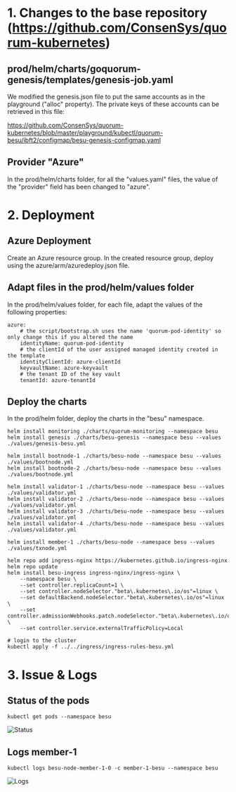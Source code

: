 # 1. Changes to the base repository (https://github.com/ConsenSys/quorum-kubernetes)

## prod/helm/charts/goquorum-genesis/templates/genesis-job.yaml
We modified the genesis.json file to put the same accounts as in the playground ("alloc" property).
The private keys of these accounts can be retrieved in this file:

https://github.com/ConsenSys/quorum-kubernetes/blob/master/playground/kubectl/quorum-besu/ibft2/configmap/besu-genesis-configmap.yaml

## Provider "Azure"
In the prod/helm/charts folder, for all the "values.yaml" files, the value of the "provider" field has been changed to "azure".

# 2. Deployment

## Azure Deployment
Create an Azure resource group.
In the created resource group, deploy using the azure/arm/azuredeploy.json file.

## Adapt files in the prod/helm/values folder
In the prod/helm/values folder, for each file, adapt the values of the following properties:

    azure:
	    # the script/bootstrap.sh uses the name 'quorum-pod-identity' so only change this if you altered the name
	    identityName: quorum-pod-identity
	    # the clientId of the user assigned managed identity created in the template
	    identityClientId: azure-clientId
	    keyvaultName: azure-keyvault
	    # the tenant ID of the key vault
	    tenantId: azure-tenantId

## Deploy the charts
In the prod/helm folder, deploy the charts in the "besu" namespace.

    helm install monitoring ./charts/quorum-monitoring --namespace besu
    helm install genesis ./charts/besu-genesis --namespace besu --values ./values/genesis-besu.yml
    
    helm install bootnode-1 ./charts/besu-node --namespace besu --values ./values/bootnode.yml
    helm install bootnode-2 ./charts/besu-node --namespace besu --values ./values/bootnode.yml
    
    helm install validator-1 ./charts/besu-node --namespace besu --values ./values/validator.yml
    helm install validator-2 ./charts/besu-node --namespace besu --values ./values/validator.yml
    helm install validator-3 ./charts/besu-node --namespace besu --values ./values/validator.yml
    helm install validator-4 ./charts/besu-node --namespace besu --values ./values/validator.yml
    
    helm install member-1 ./charts/besu-node --namespace besu --values ./values/txnode.yml
    
    helm repo add ingress-nginx https://kubernetes.github.io/ingress-nginx
    helm repo update
    helm install besu-ingress ingress-nginx/ingress-nginx \
        --namespace besu \
        --set controller.replicaCount=1 \
        --set controller.nodeSelector."beta\.kubernetes\.io/os"=linux \
        --set defaultBackend.nodeSelector."beta\.kubernetes\.io/os"=linux \
        --set controller.admissionWebhooks.patch.nodeSelector."beta\.kubernetes\.io/os"=linux \
        --set controller.service.externalTrafficPolicy=Local

    # login to the cluster
    kubectl apply -f ../../ingress/ingress-rules-besu.yml


# 3. Issue & Logs

## Status of the pods

    kubectl get pods --namespace besu
    
![Status](https://github.com/YounesBM/besu-prod/blob/main/Pods.JPG?raw=true)

## Logs member-1

    kubectl logs besu-node-member-1-0 -c member-1-besu --namespace besu

![Logs](https://github.com/YounesBM/besu-prod/blob/main/Logs%20member-1-besu.JPG?raw=true)
